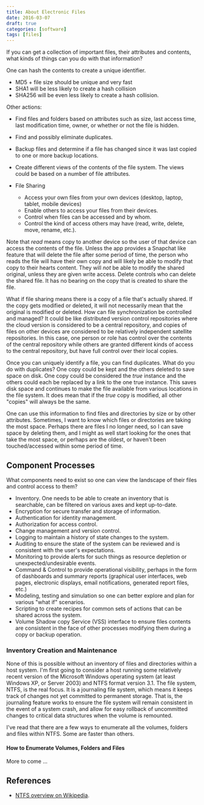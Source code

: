 ```yaml
---
title: About Electronic Files
date: 2016-03-07
draft: true
categories: [software]
tags: [files]
---
```


If you can get a collection of important files, their attributes and contents, what kinds of things can you do with that information?

<!--more-->

One can hash the contents to create a unique identifier.

- MD5 + file size should be unique and very fast
- SHA1 will be less likely to create a hash collision
- SHA256 will be even less likely to create a hash collision.

Other actions:

- Find files and folders based on attributes such as size, last access time, last modification time, owner, or whether or not the file is hidden.
- Find and possibly eliminate duplicates.
- Backup files and determine if a file has changed since it was last copied to one or more backup locations.
- Create different views of the contents of the file system. The views could be based on a number of file attributes.
- File Sharing

  - Access your own files from your own devices (desktop, laptop, tablet, mobile devices)
  - Enable others to access your files from their devices.
  - Control when files can be accessed and by whom.
  - Control the kind of access others may have (read, write, delete, move, rename, etc.).

Note that *read* means copy to another device so the user of that device can access the contents of the file. Unless the app provides a Snapchat like feature that will delete the file after some period of time, the person who reads the file will have their own copy and will likely be able to modify that copy to their hearts content. They will *not* be able to modify the shared original, unless they are given write access. Delete controls who can delete the shared file. It has no bearing on the copy that is created to share the file.

What if file sharing means there is a copy of a file that's actually shared. If the copy gets modified or deleted, it will not necessarily mean that the original is modified or deleted. How can file synchronization be controlled and managed? It could be like distributed version control repositories where the cloud version is considered to be a central repository, and copies of files on other devices are considered to be relatively independent satellite repositories. In this case, one person or role has control over the contents of the central repository while others are granted different kinds of access to the central repository, but have full control over their local copies.

Once you can uniquely identify a file, you can find duplicates. What do you do with duplicates? One copy could be kept and the others deleted to save space on disk. One copy could be considered the *true* instance and the others could each be replaced by a link to the one true instance. This saves disk space and continues to make the file available from various locations in the file system. It does mean that if the *true* copy is modified, all other "copies" will always be the same.

One can use this information to find files and directories by size or by other attributes. Sometimes, I want to know which files or directories are taking the most space. Perhaps there are files I no longer need, so I can save space by deleting them, and I might as well start looking for the ones that take the most space, or perhaps are the oldest, or haven't been touched/accessed within some period of time.

## Component Processes
What components need to exist so one can view the landscape of their files and control access to them?

- Inventory. One needs to be able to create an inventory that is searchable, can be filtered on various axes and kept up-to-date.
- Encryption for secure transfer and storage of information.
- Authentication for identity management.
- Authorization for access control.
- Change management and version control.
- Logging to maintain a history of state changes to the system.
- Auditing to ensure the state of the system can be reviewed and is consistent with the user's expectations.
- Monitoring to provide alerts for such things as resource depletion or unexpected/undesirable events.
- Command & Control to provide operational visibility, perhaps in the form of dashboards and summary reports (graphical user interfaces, web pages, electronic displays, email notifications, generated report files, etc.)
- Modeling, testing and simulation so one can better explore and plan for various "what if" scenarios.
- Scripting to create recipes for common sets of actions that can be shared across the system.
- Volume Shadow copy Service (VSS) interface to ensure files contents are consistent in the face of other processes modifying them during a copy or backup operation.

### Inventory Creation and Maintenance
None of this is possible without an inventory of files and directories within a host system. I'm first going to consider a host running some relatively recent version of the Microsoft Windows operating system (at least Windows XP, or Server 2003) and NTFS format version 3.1. The file system, NTFS, is the real focus. It is a journaling file system, which means it keeps track of changes not yet committed to permanent storage. That is, the journaling feature works to ensure the file system will remain consistent in the event of a system crash, and allow for easy rollback of uncommitted changes to critical data structures when the volume is remounted.

I've read that there are a few ways to enumerate all the volumes, folders and files within NTFS. Some are faster than others.

#### How to Enumerate Volumes, Folders and Files
More to come ...

## References

- [NTFS overview on Wikipedia](https://en.wikipedia.org/wiki/NTFS).
